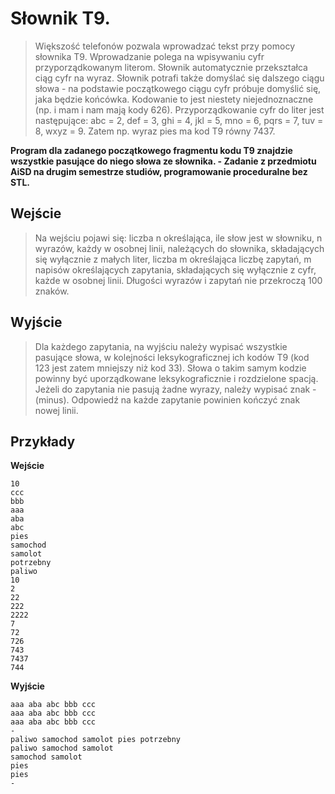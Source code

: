 # Słownik T9.

> Większość telefonów pozwala wprowadzać tekst przy pomocy słownika T9. Wprowadzanie polega na wpisywaniu cyfr przyporządkowanym literom. Słownik automatycznie przekształca ciąg cyfr na wyraz. Słownik potrafi także domyślać się dalszego ciągu słowa - na podstawie początkowego ciągu cyfr próbuje domyślić się, jaka będzie końcówka. Kodowanie to jest niestety niejednoznaczne (np. i mam i nam mają kody 626). Przyporządkowanie cyfr do liter jest następujące: abc = 2, def = 3, ghi = 4, jkl = 5, mno = 6, pqrs = 7, tuv = 8, wxyz = 9. Zatem np. wyraz pies ma kod T9 równy 7437. 

**Program dla zadanego początkowego fragmentu kodu T9 znajdzie wszystkie pasujące do niego słowa ze słownika. -  Zadanie  z przedmiotu AiSD na drugim semestrze studiów, programowanie proceduralne bez STL.**


**Wejście**
---

> Na wejściu pojawi się: liczba n określająca, ile słow jest w słowniku, n wyrazów, każdy w osobnej linii, należących do słownika, składających się wyłącznie z małych liter, liczba m określająca liczbę zapytań, m napisów określających zapytania, składających się wyłącznie z cyfr, każde w osobnej linii. Długości wyrazów i zapytań nie przekroczą 100 znaków.

**Wyjście**
---
    
> Dla każdego zapytania, na wyjściu należy wypisać wszystkie pasujące słowa, w kolejności leksykograficznej ich kodów T9 (kod 123 jest zatem mniejszy niż kod 33). Słowa o takim samym kodzie powinny być uporządkowane leksykograficznie i rozdzielone spacją. Jeżeli do zapytania nie pasują żadne wyrazy, należy wypisać znak - (minus). Odpowiedź na każde zapytanie powinien kończyć znak nowej linii.

**Przykłady**
---


**Wejście**
```
10
ccc
bbb
aaa
aba
abc
pies
samochod
samolot
potrzebny
paliwo
10
2
22
222
2222
7
72
726
743
7437
744
```

**Wyjście**

```
aaa aba abc bbb ccc 
aaa aba abc bbb ccc 
aaa aba abc bbb ccc 
-
paliwo samochod samolot pies potrzebny 
paliwo samochod samolot 
samochod samolot 
pies 
pies 
-
```
